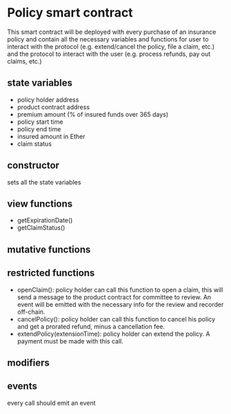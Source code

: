 # Policy smart contract
This smart contract will be deployed with every purchase of an insurance policy and contain all the necessary variables and functions for user to interact with the protocol (e.g. extend/cancel the policy, file a claim, etc.) and the protocol to interact with the user (e.g. process refunds, pay out claims, etc.)

## state variables
* policy holder address
* product contract address
* premium amount (% of insured funds over 365 days)
* policy start time
* policy end time
* insured amount in Ether
* claim status

## constructor
sets all the state variables

## view functions
* getExpirationDate()
* getClaimStatus()

## mutative functions

## restricted functions
* openClaim(): policy holder can call this function to open a claim, this will send a message to the product contract for committee to review. An event will be emitted with the necessary info for the review and recorder off-chain.
* cancelPolicy(): policy holder can call this function to cancel his policy and get a prorated refund, minus a cancellation fee.
* extendPolicy(extensionTime): policy holder can extend the policy. A payment must be made with this call.

## modifiers

## events
every call should emit an event